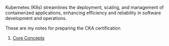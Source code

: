 Kubernetes (K8s) streamlines the deployment, scaling, and management of containerized applications, enhancing efficiency and reliability in software development and operations.

These are my notes for preparing the CKA certification

1. [Core Concepts](https://github.com/garyfo/CKA/blob/main/1.%20Core%20Concepts.md)
